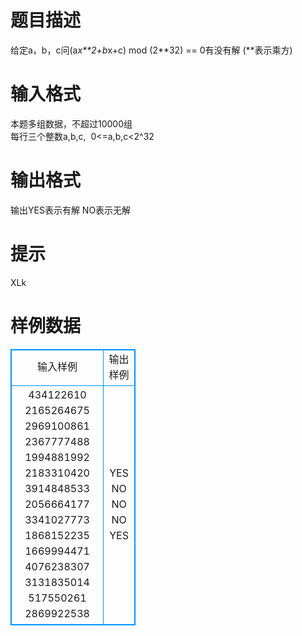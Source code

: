 # 

 
 # 题目描述 
给定a，b，c问(a*x**2+b*x+c)&nbsp;mod&nbsp;(2**32)&nbsp;==&nbsp;0有没有解&nbsp;(**表示乘方)<BR> 

 
 # 输入格式 
本题多组数据，不超过10000组<BR>每行三个整数a,b,c,&nbsp;&nbsp;0&lt;=a,b,c&lt;2^32 

 
 # 输出格式 
输出YES表示有解&nbsp;NO表示无解 

 
 # 提示 
XLk 
# 样例数据
<style>
        table,table tr th, table tr td { border:1px solid #0094ff; }
        table { width: 200px; min-height: 25px; line-height: 25px; text-align: center; border-collapse: collapse;}   
    </style>
<table>
	<tr>
		<td>输入样例</td>
		<td>输出样例</td>
	</tr>
<tr><td>434122610 2165264675 2969100861
2367777488 1994881992 2183310420
3914848533 2056664177 3341027773
1868152235 1669994471 4076238307
3131835014 517550261 2869922538</td><td>YES
NO
NO
NO
YES</td></tr></table>
